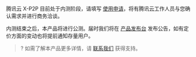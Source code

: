 
腾讯云 X-P2P 目前处于内测阶段，请填写 [使用申请](https://cloud.tencent.com/apply/p/npwwbfakdis)，将有腾讯云工作人员与您确认需求并进行商务洽谈。

内测结束之后，本产品将进行公测。届时我们将在 [产品发布台](https://cloud.tencent.com/product/events) 发布公告，如有定价方面的变动也将提前通知存量用户。

>? 如需了解本产品更多详情，请 [联系我们](https://cloud.tencent.com/about/connect) 获得支持。
